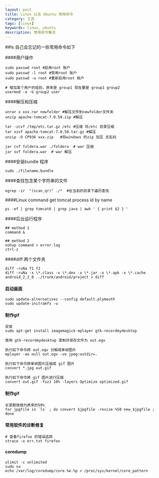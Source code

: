 ```yaml
---
layout: post
title: Linux 以及 Ubuntu 常用命令 
category: 工具 
tags: [linux]
keywords: linux, ubuntu 
description: 常用命令集合 
---
```

##ls 自己会忘记的一些常用命令如下

####用户操作

    sudo passwd root #启用root 账户
    sudo passwd -l root #禁用root 账户
    sudo passwd -u root #重新启用root 账户

    # 增加某个用户的组别，原来是 group1 现在要是 group1 group2
    usermod -a -G group2 user

####解压和压缩

    unrar x xxx.rar newfolder #解压文件到newfolder文件夹
    unzip apache-tomcat-7.0.50.zip #解压

    tar -zcvf /tmp/etc.tar.gz /etc #压缩 将/etc 目录压缩
    tar xzvf apache-tomcat-7.0.50.tar.gz #解压
    unzip -O CP936 xxx.zip   #将windows 的zip 加压 无乱码

    jar cvf foldera.war ./foldera  # war 压缩
    jar xvf foldera.war  # war 解压

####安装bundle 程序
 
    sudo ./filename.bundle 

####查找包含某个字符串的文件
 
    egrep -ir  "(scan_qr)" ./*  #在当前的目录下遍历查找
 
####Linux command get tomcat process id by name

    ps -ef | grep tomcat6 | grep java | awk ' { print $2 } '
    
####后台运行程序

    ## method 1
    command &

    ## method 2
    nohup command > error.log
    ctrl-z

####diff 两个文件夹

    diff -ruNa f1 f2
    diff -ruNa -x \*.class -x \*.dex -x \*.jar -x \*.apk -x \*.cache android_2_2_0 ../trunk/android/project > diff
    
#### 启动画面

    sudo update-alternatives --config default.plymouth
    sudo update-initramfs -u 

#### 制作gif


    安装 
    sudo apt-get install imagemagick mplayer gtk-recordmydesktop

    使用 gtk-recordmydesktop 录制并保存文件为 out.ogv

    执行如下命令將 out.ogv 分解成单帧图片 
    mplayer -ao null out.ogv -vo jpeg:outdir=.

    执行如下命令將单帧图片压缩成 gif 图片 
    convert *.jpg out.gif

    执行如下命令將 gif 图片进行压缩 
    convert out.gif -fuzz 10% -layers Optimize optimized.gif
    

#### 制作gif

    长宽都放缩为原来的50%
    for jpgfile in `ls` ; do convert $jpgfile -resize %50 new_$jpgfile ; done

#### 常用软件的诊断修复

    # 查看firefox 的错误追踪
    strace -o err.txt firefox 

#### coredump

    ulimit -c unlimited
    sudo su
    echo /var/log/coredump/core.%e.%p > /proc/sys/kernel/core_pattern


 
